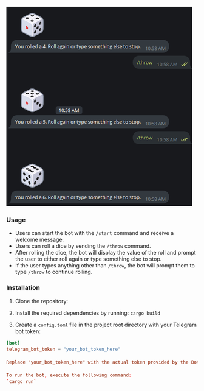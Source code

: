 ![Alt text](assets/example.png?raw=true "Title")
### Usage

- Users can start the bot with the `/start` command and receive a welcome message.
- Users can roll a dice by sending the `/throw` command.
- After rolling the dice, the bot will display the value of the roll and prompt the user to either roll again or type something else to stop.
- If the user types anything other than `/throw`, the bot will prompt them to type `/throw` to continue rolling.


### Installation

1. Clone the repository:

2. Install the required dependencies by running:
    `cargo build`
3. Create a `config.toml` file in the project root directory with your Telegram bot token:

```toml
[bot]
telegram_bot_token = "your_bot_token_here"

Replace "your_bot_token_here" with the actual token provided by the BotFather when you created your Telegram bot.

To run the bot, execute the following command:
`cargo run`